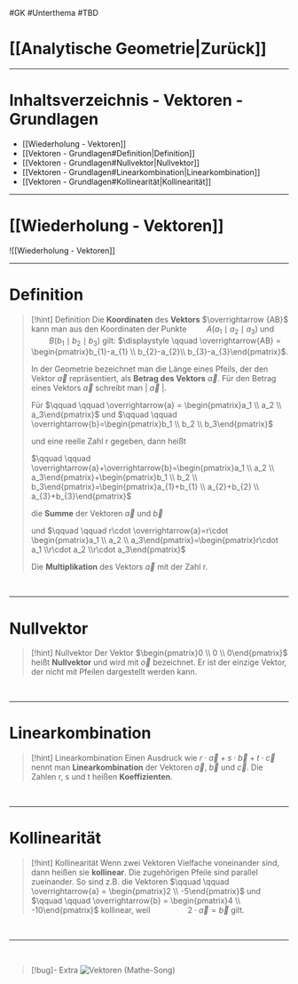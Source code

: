 #GK #Unterthema #TBD 

# [[Analytische Geometrie|Zurück]]

___
# Inhaltsverzeichnis - Vektoren - Grundlagen

- [[Wiederholung - Vektoren]]
- [[Vektoren - Grundlagen#Definition|Definition]]
- [[Vektoren - Grundlagen#Nullvektor|Nullvektor]]
- [[Vektoren - Grundlagen#Linearkombination|Linearkombination]]
- [[Vektoren - Grundlagen#Kollinearität|Kollinearität]]
___
# [[Wiederholung - Vektoren]] 

![[Wiederholung - Vektoren]]
___

# Definition

>[!hint] Definition
>Die **Koordinaten** des **Vektors** $\overrightarrow {AB}$ kann man aus den Koordinaten der Punkte
>$\qquad A(a_{1}\mid a_{2}\mid a_{3})$
>und 
>$\qquad B(b_{1}\mid b_{2}\mid b_{3})$
>gilt:
>$\displaystyle \qquad \overrightarrow{AB} = \begin{pmatrix}b_{1}-a_{1} \\ b_{2}-a_{2}\\ b_{3}-a_{3}\end{pmatrix}$.
>
>In der Geometrie bezeichnet man die Länge eines Pfeils, der den Vektor $\overrightarrow{a}$ repräsentiert, als **Betrag des Vektors** $\overrightarrow{a}$.
>Für den Betrag eines Vektors $\overrightarrow{a}$ schreibt man $\vert \ \overrightarrow{a} \ \vert$.
>
>Für 
>$\qquad \qquad \overrightarrow{a} = \begin{pmatrix}a_1 \\ a_2  \\ a_3\end{pmatrix}$ 
>und 
>$\qquad \qquad \overrightarrow{b}=\begin{pmatrix}b_1 \\ b_2  \\ b_3\end{pmatrix}$
>
>und eine reelle Zahl r gegeben, dann heißt 
>
>$\qquad \qquad \overrightarrow{a}+\overrightarrow{b}=\begin{pmatrix}a_1 \\ a_2  \\ a_3\end{pmatrix}+\begin{pmatrix}b_1 \\ b_2  \\ b_3\end{pmatrix}=\begin{pmatrix}a_{1}+b_{1} \\ a_{2}+b_{2}  \\ a_{3}+b_{3}\end{pmatrix}$ 
>
>die **Summe** der Vektoren $\overrightarrow{a}$ und $\overrightarrow{b}$
>
>und
>$\qquad \qquad r\cdot \overrightarrow{a}=r\cdot \begin{pmatrix}a_1 \\ a_2  \\ a_3\end{pmatrix}=\begin{pmatrix}r\cdot a_1 \\r\cdot  a_2  \\r\cdot  a_3\end{pmatrix}$
>
>Die **Multiplikation** des Vektors $\overrightarrow{a}$ mit der Zahl r.

<br>

___
# Nullvektor

>[!hint] Nullvektor
>Der Vektor $\begin{pmatrix}0 \\ 0  \\ 0\end{pmatrix}$ heißt **Nullvektor** und wird mit $\overrightarrow{o}$ bezeichnet. 
>Er ist der einzige Vektor, der nicht mit Pfeilen dargestellt werden kann.

<br>

___
# Linearkombination

>[!hint] Linearkombination
>Einen Ausdruck wie $r\cdot \overrightarrow{a}+s\cdot \overrightarrow{b}+t\cdot \overrightarrow{c}$ nennt man **Linearkombination** der Vektoren $\overrightarrow{a},\ \overrightarrow{b}$ und $\overrightarrow{c}$.
>Die Zahlen r, s und t heißen **Koeffizienten**.

<br>

___
# Kollinearität

>[!hint] Kollinearität
>Wenn zwei Vektoren Vielfache voneinander sind, dann heißen sie **kollinear**.
>Die zugehörigen Pfeile sind parallel zueinander. So sind z.B. die Vektoren
>$\qquad \qquad \overrightarrow{a} = \begin{pmatrix}2 \\ -5\end{pmatrix}$
>und 
>$\qquad \qquad \overrightarrow{b} = \begin{pmatrix}4 \\ -10\end{pmatrix}$
>kollinear, weil 
>$\qquad \qquad 2\cdot \overrightarrow{a} = \overrightarrow{b}$
>gilt.

<br>

___

<br>

>[!bug]- Extra
>![Vektoren (Mathe-Song)](https://www.youtube.com/watch?v=TzaYsyNvvZA&t=219s)